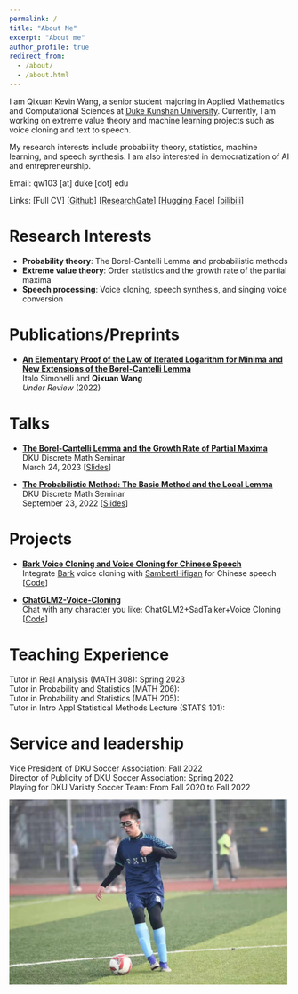 ```yaml
---
permalink: /
title: "About Me"
excerpt: "About me"
author_profile: true
redirect_from: 
  - /about/
  - /about.html
---
```


I am Qixuan Kevin Wang, a senior student majoring in Applied Mathematics and Computational Sciences at [Duke Kunshan University](https://www.dukekunshan.edu.cn/). Currently, I am working on extreme value theory and machine learning projects such as voice cloning and text to speech.

My research interests include probability theory, statistics, machine learning, and speech synthesis. I am also interested in democratization of AI and entrepreneurship.

Email: qw103 [at] duke [dot] edu

Links: [Full CV] [[Github](https://github.com/KevinWang676)] [[ResearchGate](https://www.researchgate.net/profile/Qixuan-Wang-14)] [[Hugging Face](https://huggingface.co/kevinwang676)] [[bilibili](https://space.bilibili.com/501495851?spm_id_from=333.788.0.0)]

Research Interests
======
* **Probability theory**: The Borel-Cantelli Lemma and probabilistic methods
* **Extreme value theory**: Order statistics and the growth rate of the partial maxima
* **Speech processing**: Voice cloning, speech synthesis, and singing voice conversion

Publications/Preprints
======
* [**An Elementary Proof of the Law of Iterated Logarithm for Minima and New Extensions of the Borel-Cantelli Lemma**](https://papers.ssrn.com/sol3/papers.cfm?abstract_id=4240800) \
Italo Simonelli and **Qixuan Wang** \
*Under Review* (2022)

Talks
======
* [**The Borel-Cantelli Lemma and the Growth Rate of Partial Maxima**](https://sites.duke.edu/kits_team_101_48585/2023/03/21/2023-03-24/) \
DKU Discrete Math Seminar \
March 24, 2023 [[Slides](https://sites.duke.edu/kits_team_101_48585/files/2023/03/The_Borel_Cantelli_Lemma_and_the_Growth_Rate_of_Partial_Maxima.pdf)]

* [**The Probabilistic Method: The Basic Method and the Local Lemma**](https://sites.duke.edu/kits_team_101_48585/2022/09/12/discrete-math-seminar-sept-23rd/) \
DKU Discrete Math Seminar \
September 23, 2022 [[Slides](https://sites.duke.edu/kits_team_101_48585/files/2022/09/Probabilistic_method.pdf)] 

Projects
======
* [**Bark Voice Cloning and Voice Cloning for Chinese Speech**](https://github.com/KevinWang676/Bark-Voice-Cloning) \
Integrate [Bark](https://github.com/suno-ai/bark) voice cloning with [SambertHifigan](https://github.com/alibaba-damo-academy/KAN-TTS/wiki/training_sambert) for Chinese speech [[Code](https://github.com/KevinWang676/Bark-Voice-Cloning)]

* [**ChatGLM2-Voice-Cloning**](https://github.com/KevinWang676/ChatGLM2-Voice-Cloning) \
Chat with any character you like: ChatGLM2+SadTalker+Voice Cloning [[Code](https://github.com/KevinWang676/ChatGLM2-Voice-Cloning)]

Teaching Experience
======
Tutor in Real Analysis (MATH 308): Spring 2023 \
Tutor in Probability and Statistics (MATH 206): \
Tutor in Probability and Statistics (MATH 205): \
Tutor in Intro Appl Statistical Methods Lecture (STATS 101):

Service and leadership
======
Vice President of DKU Soccer Association: Fall 2022 \
Director of Publicity of DKU Soccer Association: Spring 2022 \
Playing for DKU Varisty Soccer Team: From Fall 2020 to Fall 2022

<img src="/images/soccer.jpg" width="500">

